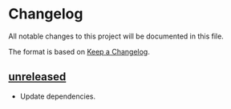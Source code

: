 # Changelog
All notable changes to this project will be documented in this file.

The format is based on [Keep a Changelog](https://keepachangelog.com/en/1.1.0/).

## [unreleased]
- Update dependencies.

[unreleased]: https://github.com/virtlink/disjoint-map/compare/v0.1...HEAD
[0.1]: https://github.com/virtlink/disjoint-map/releases/tag/v0.1